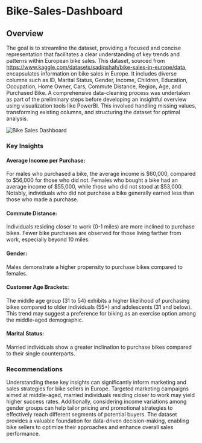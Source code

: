 # Bike-Sales-Dashboard


## Overview

The goal is to streamline the dataset, providing a focused and concise representation that facilitates a clear understanding of key trends and patterns within European bike sales.
This dataset, sourced from https://www.kaggle.com/datasets/sadiqshah/bike-sales-in-europe/data, encapsulates information on bike sales in Europe. It includes diverse columns such as ID, Marital Status, Gender, Income, Children, Education, Occupation, Home Owner, Cars, Commute Distance, Region, Age, and Purchased Bike. A comprehensive data-cleaning process was undertaken as part of the preliminary steps before developing an insightful overview using visualization tools like PowerBI. This involved handling missing values, transforming existing columns, and structuring the dataset for optimal analysis. 


![Bike Sales Dashboard](https://github.com/Okeyode22/Bike-Sales-Dashboard/assets/60988358/0853ae87-0373-4aee-bf9b-03e25f4aff94)


### Key Insights

#### Average Income per Purchase:
For males who purchased a bike, the average income is $60,000, compared to $56,000 for those who did not. Females who bought a bike had an average income of $55,000, while     those who did not stood at $53,000. Notably, individuals who did not purchase a bike generally earned less than those who made a purchase.

#### Commute Distance:
Individuals residing closer to work (0-1 miles) are more inclined to purchase bikes. Fewer bike purchases are observed for those living farther from work, especially beyond 10 miles.

#### Gender:
Males demonstrate a higher propensity to purchase bikes compared to females.

#### Customer Age Brackets:
The middle age group (31 to 54) exhibits a higher likelihood of purchasing bikes compared to older individuals (55+) and adolescents (31 and below). This trend may suggest a preference for biking as an exercise option among the middle-aged demographic.

#### Marital Status:
Married individuals show a greater inclination to purchase bikes compared to their single counterparts.

### Recommendations

Understanding these key insights can significantly inform marketing and sales strategies for bike sellers in Europe. Targeted marketing campaigns aimed at middle-aged, married individuals residing closer to work may yield higher success rates. Additionally, considering income variations among gender groups can help tailor pricing and promotional strategies to effectively reach different segments of potential buyers. The dataset provides a valuable foundation for data-driven decision-making, enabling bike sellers to optimize their approaches and enhance overall sales performance.
